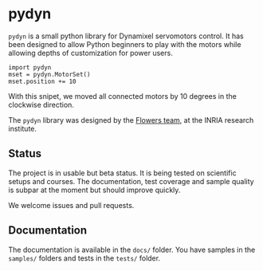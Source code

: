# pydyn

`pydyn` is a small python library for Dynamixel servomotors control. It has been designed to allow Python beginners to play with the motors while allowing depths of customization for power users.

    import pydyn
    mset = pydyn.MotorSet()
    mset.position += 10

With this snipet, we moved all connected motors by 10 degrees in the clockwise direction.

The `pydyn` library was designed by the [Flowers team](https://flowers.inria.fr/), at the INRIA research institute.

## Status

The project is in usable but beta status. It is being tested on scientific setups and courses. The documentation, test coverage and sample quality is subpar at the moment but should improve quickly.

We welcome issues and pull requests.

## Documentation

The documentation is available in the ``docs/`` folder. You have samples in the ``samples/`` folders and tests in the ``tests/`` folder.